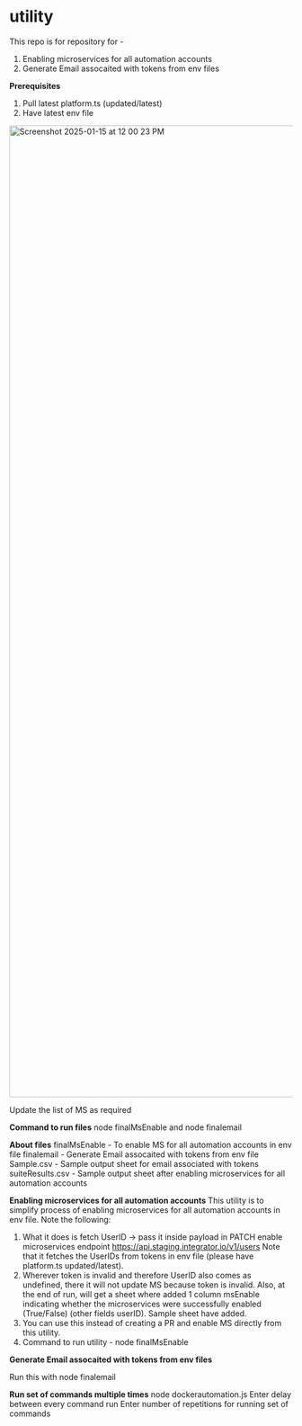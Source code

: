# utility
This repo is for repository for - 
1. Enabling microservices for all automation accounts
2. Generate Email assocaited with tokens from env files

**Prerequisites**
1. Pull latest platform.ts (updated/latest)
2. Have latest env file

<img width="1728" alt="Screenshot 2025-01-15 at 12 00 23 PM" src="https://github.com/user-attachments/assets/abc114a7-2665-40c0-a049-d4377cc225ce" />

Update the list of MS as required 

**Command to run files**
node finalMsEnable and node finalemail

**About files**
finalMsEnable - To enable MS for all automation accounts in env file
finalemail - Generate Email assocaited with tokens from env file
Sample.csv - Sample output sheet for email associated with tokens 
suiteResults.csv - Sample output sheet after enabling microservices for all automation accounts 

**Enabling microservices for all automation accounts**
This utility is to simplify process of enabling microservices for all automation accounts in env file.
Note the following: 
1. What it does is fetch UserID -> pass it inside payload in PATCH enable microservices endpoint https://api.staging.integrator.io/v1/users Note that it fetches the UserIDs from tokens in env file (please have platform.ts updated/latest).
2. Wherever token is invalid and therefore UserID also comes as undefined, there it will not update MS because token is invalid. Also, at the end of run, will get a sheet where added 1 column msEnable indicating whether the microservices were successfully enabled (True/False) (other fields userID). Sample sheet have added.
3. You can use this instead of creating a PR and enable MS directly from this utility.
4. Command to run utility - node finalMsEnable

**Generate Email assocaited with tokens from env files**

Run this with node finalemail

**Run set of commands multiple times**
node dockerautomation.js
Enter delay between every command run
Enter number of repetitions for running set of commands
